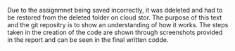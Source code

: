 Due to the assignmnet being saved incorrectly, it was ddeleted and had to be restored from the deleted folder on cloud stor. The purpose of this text and the git repositry is to show an understanding of how it works. The steps taken in the creation of the code are shown through screenshots provided in the report and can be seen in the final written codde. 